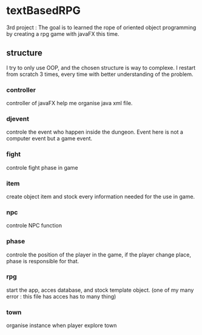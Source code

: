 # textBasedRPG
3rd project : The goal is to learned the rope of oriented object programming by 
creating a rpg game with javaFX this time.

## structure 
I try to only use OOP, and the chosen structure is way to complexe.
I restart from scratch 3 times, every time with better understanding of the problem.

### controller 
controller of javaFX help me organise java xml file.

### djevent 
controle the event who happen inside the dungeon.
Event here is not a computer event but a game event.

### fight 
controle fight phase in game

### item
create object item and stock every information needed for the use in game.

### npc 
controle NPC function 

### phase 
controle the position of the player in the game, if the player change place, phase is responsible for that.

### rpg 
start the app, acces database, and stock template object. (one of my many error : this file has acces has to many thing)

### town 
organise instance when player explore town
